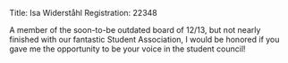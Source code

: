 Title: Isa Widerståhl
Registration: 22348

A member of the soon-to-be outdated board of 12/13, but not nearly finished with our fantastic Student Association, I would be honored if you gave me the opportunity to be your voice in the student council!
